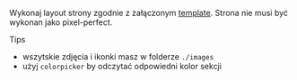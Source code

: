 
Wykonaj layout strony zgodnie z załączonym [template](https://github.com/infoshareacademy/jfdzr7-project-html-css/tree/main/cahee/template).
Strona nie musi być wykonan jako pixel-perfect.

Tips
* wszytskie zdjęcia i ikonki masz w folderze `./images`
* użyj `colorpicker` by odczytać odpowiedni kolor sekcji

